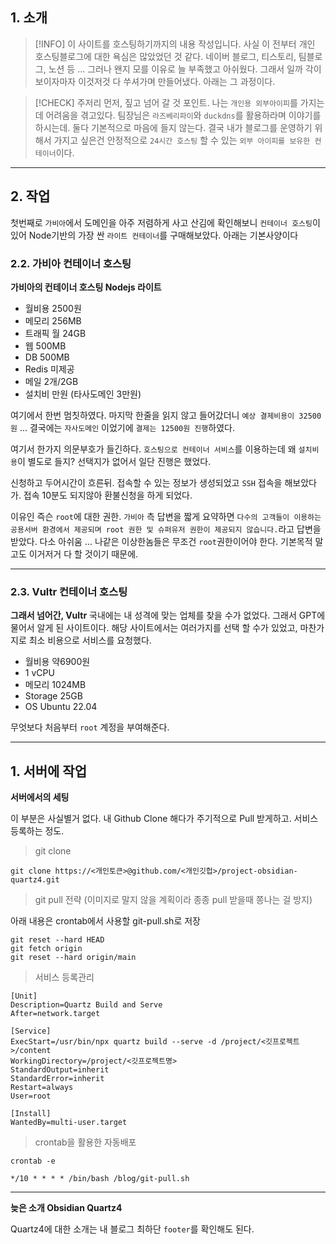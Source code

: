 ## 1. 소개

> [!INFO] 이 사이트를 호스팅하기까지의 내용 작성입니다.
> 사실 이 전부터 개인 호스팅블로그에 대한 욕심은 많았었던 것 같다.
> 네이버 블로그, 티스토리, 팀블로그, 노션 등 ... 그러나 왠지 모를 이유로 늘 부족했고 아쉬웠다.
> 그래서 일까 각이 보이자마자 이것저것 다 쑤셔가며 만들어냈다. 아래는 그 과정이다.

> [!CHECK] 주저리
> 먼저, 짚고 넘어 갈 것 포인트. 나는 `개인용 외부아이피`를 가지는데 어려움을 겪고있다.
> 팀장님은 `라즈베리파이`와 `duckdns`를 활용하라며 이야기를 하시는데. 둘다 기본적으로 마음에 들지 않는다. 결국 내가 블로그를 운영하기 위해서 가지고 싶은건 안정적으로 `24시간 호스팅` 할 수 있는 `외부 아이피를 보유한 컨테이너`이다.

---

## 2. 작업

첫번째로 `가비아`에서 도메인을 아주 저렴하게 사고 산김에 확인해보니 `컨테이너 호스팅`이 있어 Node기반의 가장 싼 `라이트 컨테이너`를 구매해보았다. 아래는 기본사양이다

### 2.2. 가비아 컨테이너 호스팅

**가비아의 컨테이너 호스팅 Nodejs 라이트**

- 월비용 2500원
- 메모리 256MB
- 트래픽 월 24GB
- 웹 500MB
- DB 500MB
- Redis 미제공
- 메일 2개/2GB
- 설치비 만원 (타사도메인 3만원)

여기에서 한번 멈칫하였다. 마지막 한줄을 읽지 않고 들어갔더니 `예상 결제비용이 32500원` ...
결국에는 `자사도메인` 이었기에 `결제는 12500원 진행`하였다.

여기서 한가지 의문부호가 들긴하다.
`호스팅으로 컨테이너 서비스`를 이용하는데 왜 `설치비용`이 별도로 들지?
선택지가 없어서 일단 진행은 했었다.

신청하고 두어시간이 흐른뒤. 접속할 수 있는 정보가 생성되었고 `SSH` 접속을 해보았다가.
접속 10분도 되지않아 환불신청을 하게 되었다.

이유인 즉슨 `root`에 대한 권한. `가비아` 측 답변을 짧게 요약하면 `다수의 고객들이 이용하는 공용서버 환경에서 제공되며 root 권한 및 슈퍼유저 권한이 제공되지 않습니다.`라고 답변을 받았다. 다소 아쉬움 ... 나같은 이상한놈들은 무조건 `root`권한이어야 한다. 기본목적 말고도 이거저거 다 할 것이기 때문에.

---

### 2.3. Vultr 컨테이너 호스팅

**그래서 넘어간, Vultr**
국내에는 내 성격에 맞는 업체를 찾을 수가 없었다. 그래서 GPT에 물어서 알게 된 사이트이다.
해당 사이트에서는 여러가지를 선택 할 수가 있었고, 마찬가지로 최소 비용으로 서비스를 요청했다.

- 월비용 약6900원
- 1 vCPU
- 메모리 1024MB
- Storage 25GB
- OS Ubuntu 22.04

무엇보다 처음부터 `root` 계정을 부여해준다.

---

## 1. 서버에 작업

**서버에서의 세팅**

이 부분은 사실별거 없다. 내 Github Clone 해다가 주기적으로 Pull 받게하고. 서비스 등록하는 정도.

> git clone

```Shell
git clone https://<개인토큰>@github.com/<개인깃헙>/project-obsidian-quartz4.git
```

> git pull 전략 (이미지로 말지 않을 계획이라 종종 pull 받을때 쫑나는 걸 방지)

아래 내용은 crontab에서 사용할 git-pull.sh로 저장

```Shell
git reset --hard HEAD
git fetch origin
git reset --hard origin/main
```

> 서비스 등록관리

```Shell
[Unit]
Description=Quartz Build and Serve
After=network.target

[Service]
ExecStart=/usr/bin/npx quartz build --serve -d /project/<깃프로젝트>/content
WorkingDirectory=/project/<깃프로젝트명>
StandardOutput=inherit
StandardError=inherit
Restart=always
User=root

[Install]
WantedBy=multi-user.target
```

> crontab을 활용한 자동배포

```Shell
crontab -e

*/10 * * * * /bin/bash /blog/git-pull.sh
```

---

**늦은 소개 Obsidian Quartz4**

Quartz4에 대한 소개는 내 블로그 최하단 `footer`를 확인해도 된다.
